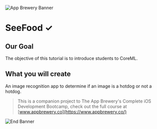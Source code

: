 ![App Brewery Banner](https://github.com/londonappbrewery/Images/blob/master/AppBreweryBanner.png)


# SeeFood ✓

## Our Goal

The objective of this tutorial is to introduce students to CoreML. 


## What you will create

An image recognition app to determine if an image is a hotdog or not a hotdog.


>This is a companion project to The App Brewery's Complete iOS Development Bootcamp, check out the full course at [www.appbrewery.co](https://www.appbrewery.co/)

![End Banner](https://github.com/londonappbrewery/Images/blob/master/readme-end-banner.png)


